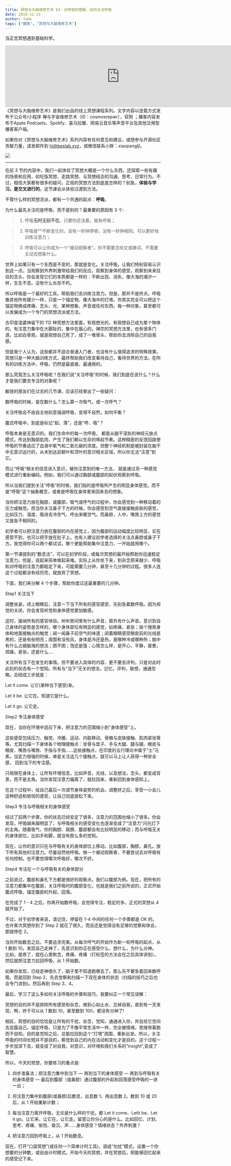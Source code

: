 ```yaml
---
title: 冥想与大脑维修艺术 E4：对呼吸的理解、如何关注呼吸
date: 2019-11-13
author: Jade
tags: ["播客", "冥想与大脑维修艺术"]
---
```


当正念冥想遇到基础科学。

<!--more-->

<iframe src="https://fireside.fm/player/v2/_A1PHktO+Rt2EtA-x?theme=dark" width="740" height="200" frameborder="0" scrolling="no"></iframe>
​
《冥想与大脑维修艺术》是我们出品的线上冥想课程系列。文字内容以连载方式发布于公众号/小程序 禅与宇宙维修艺术（ID：cosmosrepair），官网 <https://www.cosmosrepair.com>；播客内容发布于Apple Podcasts、Spotify、喜马拉雅、网易云音乐等声音平台及其他泛用型播客客户端。

如果你对《冥想与大脑维修艺术》系列内容有任何意见和建议，或想参与开源社区贡献力量，请发邮件到 hi@beslab.xyz，或微信联系小胖：xiaopangljl。

![](https://tva1.sinaimg.cn/large/006y8mN6ly1g8h6s92wczj312w0gkh3o.jpg)

- - - - - 

在前 3 节的内容中，我们一起体验了冥想大概是一个什么东西，还探索一些有趣的场景和应用，如吃饭冥想、走路冥想、与冥想结合的沟通、思考、日常行为。不过，相信大家都有很多的疑问，正规的冥想方法到底是怎样的？别急，**体验与学习，是交叉进行的**。这节课会从体验过渡到方法。

不管什么样的冥想流派，都有一个共通的起点：**呼吸**。

为什么最先关注的是呼吸，而不是别的？最重要的原因有 3 个:

> 1. 呼吸**无时无刻不在**。只要你还活着，就有呼吸；

> 2. 呼吸是**不断变化的，没有一秒钟停顿，没有一秒钟相同。可以更好地训练注意力；

> 3. 呼吸可以让你成为一个“被动观察者”。你不需要念经文或祷词，不需要主动去想象什么。

世界上如果只有一个东西是不变的，那就是变化。关注呼吸，让我们特别容易认识到这一点。当观察到外界刺激带给我们的反应，观察到身体的感受，观察到来来往往的念头，你会发现它们的本质都是一样的：不断出现、消失，像大海的潮汐一样，生生不息。没有什么长存不朽。

所以呼吸是一个最好的工具，帮助我们去训练注意力。但是，那并不是终点。呼吸像其他所有媒介一样，只是一个锚定物，像大海中的灯塔。你其实完全可以把这个锚定物换成疼痛、念头、光、某种想象、声音或任何东西。每一种对象，甚至都可以发展成为一个专门的冥想流派或方法。



古印度湿婆神留下的 112 种冥想方法里面，有观想光的，有观想自己成为某个物体的，有注意力集中在大脚趾的，集中在眉心的。禅宗的冥想方法里，也有很多门道。比如白骨观，就是观想自己死了，成了一堆骨头，帮助你去消除自己的自我感。

但是我个人认为，这些都并不适合普通入门者，也没有什么值得追求的特殊效果。冥想只是一种大脑训练方式，最终帮助我们改变看待自己，看待世界的方法。在所有的训练方法中，呼吸，仍然是最直接，最通用的。

那么究竟怎么关注呼吸呢？在我们说“关注呼吸”的时候，我们到底在说什么？什么才是我们要去专注的对象呢？

敏锐的朋友们在过去的几节课，应该已经冒出了一些疑问：

数呼吸的时候，是在数什么？怎么算一次吸气，或一次呼气？

关注呼吸会不由自主地刻意强调呼吸，变得不自然，如何平衡？

腹式呼吸中，到底是标记“起、落”，还是“呼、吸"？

呼吸本身是无意识的。我们生命中的每一次呼吸， 都是从脑干深处的神经元放点模式，传达到胸部肌肉，产生了我们赖以生存的唤起节奏。这种精密的反馈回路使呼吸的节奏适应了血液中氧气和二氧化碳的浓度。但整个神经机制是被封装在脑干中无意识运行的，从未到达前额叶和顶叶的意识相关区域，所以你无法“注意”到它。

而让“呼吸”相关的信息进入意识，被你注意到的唯一方法， 就是通过另一种感觉模式进行重新编码。例如，我们可以通过胸部或腹部的起伏观察到呼吸。

所以当我们提到关注“呼吸”的时候，我们指的是呼吸所产生的明显身体感觉。而不是“呼吸”这个抽象概念，或者是呼吸在身体里来回来去的想象。

当你把注意力放在胸腔，或腹部，吸气或呼气的过程中，你会感觉到一种移动着的压力或触觉。而当你关注鼻子下方的时候，你会感受到空气直接接触皮肤的感觉，比如压力、温度、吸进去冷空气、呼出来暖空气。而鼻腔，人中，嘴唇上方的感觉又是各不相同的。

初学者可以把注意力放在腹部的内在感觉上，因为腹部的运动幅度比较明显，实在感受不到，也可以把手放在肚子上。也有人建议初学者选择的关注点鼻腔或鼻子下方。我觉得你可以两个都试试，哪个更能帮助集中注意力，一开始就用哪个。

第一节课提到的“数息法”，可以在初学阶段，或每次冥想的最开始帮助你迅速稳定注意力。但是，说起来简单做起来难。实际上从你坐下来，到杂念原来越少，呼吸和对呼吸的注意力都稳定下来，可能需要几分钟，甚至十几分钟的过程。很多人连这个过程都没有经历完，就放弃了冥想。

下面，我们来分解 4 个步骤，帮助你度过这最重要的几分钟。



Step1   关注当下



调整坐姿，闭上眼睛后，注意一下当下所有的感官感受，先别急着数呼吸。因为视觉的关闭，你会发现听觉和身体感觉更加敏感。

这时，接纳所有的感官体验。听听房间里有什么声音，窗外有什么声音。意识到自己身体的姿势是怎样的，哪个身体部位有明显的感觉，如疼痛，紧张；挨个搜索身体和地面接触点的触觉；闻一闻鼻子前空气的味道；闭着眼睛感受眼皮前的光线是黑的，还是有些明亮；周围有没有风，身体是冷还是热，是哪种冷或哪种热；脑中有什么占据脑海的想法；困不困；饱还是饿；心情怎么样，是开心，平静，疲惫，烦躁，紧张，还是什么....

关注所有当下在发生的事情。但不要进入具体的内容，更不要去评判，只是对此时此刻的状态有一个觉知。所有与“当下”无关的想法，记忆，评判，联想，通通忽略。总结成三步就是：

Let it come. 让它(某种当下感受)来。

Let it be. 让它在。知道它是什么。

Let it go. 让它走。



Step2   专注身体感受



现在，当你在环境中适应下来，把注意力的范围缩小到“身体感受”上。

这些感受包括压力、触觉、冷暖、运动、内脏移动、骨骼与皮肤接触、肌肉紧张等等。尤其扫描一下身体各个物理接触点：坐骨与垫子、手与大腿、腿与腿、眼皮与眼皮、嘴唇与嘴唇、手指与手指……这些接触点，在印度的五行理论中属于“士”元素。当定力很强的时候，单是关注这几个接触点，就可以马上让人获得一种安全感， 回到当下的专注感。

只局限在身体上，让所有环境信息，比如声音，光线，以及想法，念头，都变成背景，而不是主角。当你发现注意力偏离了，就拉回来，重新回到身体感知上。

在这个过程中，给自己最后一次调节身体姿势的机会。调整好之后，享受一小会儿这种舒适和愉悦的感受，让自己彻底放松下来。



Step3   专注与呼吸相关的身体感受

经过了前两个步骤，你的状态已经安定了很多，注意力的范围也缩小了很多。你会发现，呼吸越来越明显了，与呼吸相关的感受变化也逐渐变成了“注意力”闪光灯下的主角。随着吸气，你的胸腔、肩膀、腹部都会有比较明显的移动；而与呼吸无关的身体部位，比如手和脚，就没有那么多的觉知。

现在，让你的意识只在与呼吸有关的身体部位上移动，比如腹部，胸腔，鼻孔。放下所有其他的注意力。尽量自然地呼吸。做一个被动观察者，不要尝试去对呼吸有任何控制。也不要觉得哪次呼吸好，哪次不好。



Step4   专注在一个与呼吸有关的身体部分

之前说过，腹部和鼻孔下方都是很好的观察点。我们以腹部为例。现在，把所有的注意力都集中在腹部，关注呼吸时的腹部变化，也就是我们之前所说的，正式开始腹式呼吸，锚定腹部的升起、回落。



在完成了 1 - 4 之后，你再开始数呼吸，会觉得专注，稳定的多。正式的冥想从 4 就开始了。

不过，对于初学者来说，请记住，停留在 1-4 中间的任何一个步骤都是 OK 的。也许某次冥想你到了 Step 2 就花了很久，而且还是觉得没有足够的觉察和体会，那就停在 2。

当你开始数息之后，不要追求完美。从每次呼气的开始作为新一轮呼吸的起点，从 1 数到 10。发现自己走神了，先意识到你正在感受什么，想什么，为什么分神。比如，是疼了，就在心里默念，疼痛、疼痛（打标签的方法会在之后具体讲到）。然后就把注意力拉回呼吸，从 1 开始数。

如果你发现，已经走神很久了，脑子里不知道跑哪去了。那么先不要急着回来数呼吸，而是回到 Step 2，先去觉察和扫描一下现在身体的状态（扫描的技巧之后也会专门讲到)。然后再到 Step 3、4。

最后，学习了这么多如何关注呼吸的步骤和技巧，我要纠正一个常见误解：

冥想的目的并不是排除所有感受和杂念，做到心如止水，忘掉自我，直到有一天发现，啊，终于可以从 1 数到 10，甚至数到 100，都没有分神了!

相反，冥想的目的恰恰是让所有的干扰，杂念，觉知，通通进入你，并且给它空间去显露自己。锚定呼吸，只是为了不像平常生活中一样，完全被情绪，思维带着跑而不自知。目的是觉知之后，总能拉回到这个“灯塔"周围，重新出发。所以，关注呼吸的时间长短并不是目的，察觉到自己的内在活动和变化才是目的。这个过程一步步加深下去，就变成了对自我，对意识，对环境和我们关系的“insight”,变成了智慧。



所以，今天的冥想，你要练习的重点是:

1. 四步准备法；把注意力集中到当下 — 再到当下的身体感受 — 再到与呼吸有关的身体感受 — 最后到腹部（或鼻腔）通过腹部的升起和回落感受呼吸的一进一出；

2. 将注意力集中到腹部(或鼻腔)后数息，出息数 1，再出息数 2。数到 10 或 20 后，从 1 开始重新计数；

3. 每当注意力离开呼吸，无论是什么样的干扰，都 Let it come、Letit be、Let it go。让它来，让它在，让它走。留意让你分心的是什么。比如回忆、计划、思考、疼痛、愉悦、昏沉、声......身体感受？情绪状态？外界刺激？

4. 把注意力回到呼吸上，从 1 开始数息。

现在，打开“口袋冥想”(或任何一个简单计时工具)，调成“勿扰”模式，设置一个你想要的分钟数，或自由计时模式。开始今天的冥想，并在冥想后，把能够回忆起来的感受记下来。

